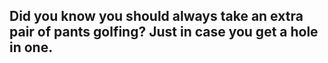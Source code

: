 ## Did you know you should always take an extra pair of pants golfing? Just in case you get a hole in one.
